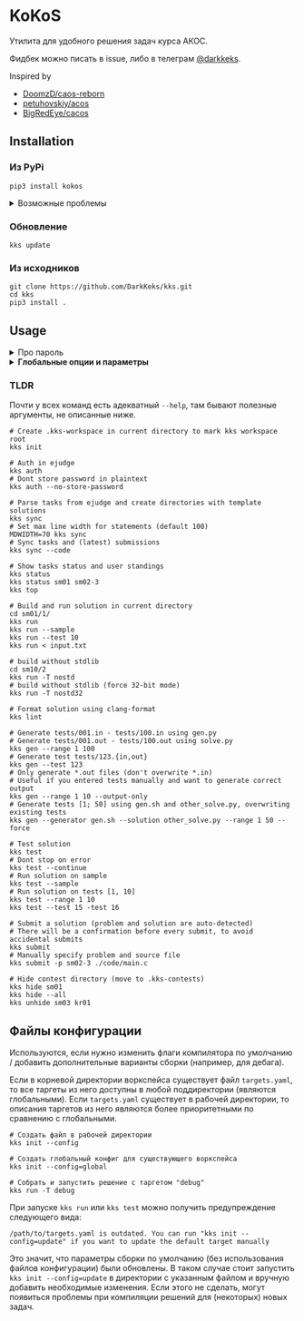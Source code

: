# KoKoS

Утилита для удобного решения задач курса АКОС.

Фидбек можно писать в issue, либо в телеграм [@darkkeks](https://t.me/darkkeks).

Inspired by
- [DoomzD/caos-reborn](https://github.com/DoomzD/caos-reborn)
- [petuhovskiy/acos](https://github.com/petuhovskiy/acos)
- [BigRedEye/cacos](https://github.com/BigRedEye/cacos)

## Installation

### Из PyPi

```shell
pip3 install kokos 
```

<details>
  <summary>Возможные проблемы</summary>
  
  - Скрипт не добавлен в `PATH`. При установке будет варнинг такого вида:

    ```
    WARNING: The script kks is installed in '/home/darkkeks/.local/bin' which is not on PATH.
    Consider adding this directory to PATH or, if you prefer to suppress this warning, use --no-warn-script-location.
    ```

    Чтобы добавить его в `PATH`, можно дописать подобную строку в `.bashrc`/`.zshrc`:
    ```shell
    PATH="/home/darkkeks/.local/bin":"$PATH"
    ```
</details>

### Обновление

```shell
kks update
```

### Из исходников

```shell script
git clone https://github.com/DarkKeks/kks.git
cd kks
pip3 install .
```

## Usage

<details>
  <summary>Про пароль</summary>

  Для использования не обязательна авторизация в ejudge.
  Сборка, линтер, тестирование и генерация тестов будет работать без авторизации.
  
  Также, у `kks auth` есть флаг `--no-store-password`, который сохранит локально только логин и id контеста, но не пароль.
  Пароль будет запрашиваться каждый раз, когда сессия протухает.
  
  Без этого флага, пароль хранится в **plaintext** в файле `~/.kks/config.ini`.
</details>

<details>
  <summary><b>Глобальные опции и параметры</b></summary>

  Настраиваемые параметры (данные для авторизации и глобальные опции) хранятся в файле `~/.kks/config.ini`

  #### Auth
  Данные для авторизации в Ejudge

  Доступные опции - `login`, `contest`, `password` (опционально)

  #### Options
  Глобальные опции, можно переопределять через переменные окружения

  Опции:
   - `mdwidth` (по умолчанию `100`) - максимальная ширина текста в условиях при конвертации в Markdown
   - `save-html-statements`, `save-md-statements` (по умолчанию оба значения `true`) - выбор формата сохранения условий при синхронизации
   - `max-kr` - считать максимальные баллы для тестирующихся задач из КР (`kks top --max`). Результаты могут значительно отличаться от реальных баллов.
   - `global-opt-out` - отказаться от отправки статистики для глобального рейтинга
   - `deadline-warning-days` - за сколько дней до дедлайна выделять контест в выводе `kks deadlines` и `kks status --todo` (по умолчанию - 1 день)
   - `sort-todo-by-deadline` (по умолчанию `True`) - включить сортировку по дедлайнам в `kks status --todo`
   - `cpp-with-asan` (по умолчанию `True`) - использовать asan при компиляции генератора тестов / эталонного решения на C++

  Имена переменных окружения, если они используются, должны быть в upper-case. Например, для переопределения опции `save-html-statements` используется переменная окружения `SAVE_HTML_STATEMENTS`

</details>

[comment]: <> (### Демо)

[comment]: <> (<!--suppress HtmlDeprecatedAttribute -->)

[comment]: <> (<p align="center">)

[comment]: <> (    <a href="https://asciinema.org/a/gurNCntp5t6ocRp2dW8vvWO7v" target="_blank">)

[comment]: <> (        <!--suppress HtmlRequiredAltAttribute -->)

[comment]: <> (        <img src="https://asciinema.org/a/gurNCntp5t6ocRp2dW8vvWO7v.svg" />)

[comment]: <> (    </a>)

[comment]: <> (</p>)

### TLDR

Почти у всех команд есть адекватный `--help`, там бывают полезные аргументы, не описанные ниже.

```shell script
# Create .kks-workspace in current directory to mark kks workspace root
kks init

# Auth in ejudge
kks auth
# Dont store password in plaintext
kks auth --no-store-password

# Parse tasks from ejudge and create directories with template solutions
kks sync
# Set max line width for statements (default 100)
MDWIDTH=70 kks sync
# Sync tasks and (latest) submissions
kks sync --code

# Show tasks status and user standings
kks status
kks status sm01 sm02-3
kks top

# Build and run solution in current directory
cd sm01/1/
kks run
kks run --sample
kks run --test 10
kks run < input.txt

# build without stdlib
cd sm10/2
kks run -T nostd
# build without stdlib (force 32-bit mode)
kks run -T nostd32

# Format solution using clang-format
kks lint

# Generate tests/001.in - tests/100.in using gen.py
# Generate tests/001.out - tests/100.out using solve.py
kks gen --range 1 100
# Generate test tests/123.{in,out}
kks gen --test 123
# Only generate *.out files (don't overwrite *.in)
# Useful if you entered tests manually and want to generate correct output
kks gen --range 1 10 --output-only
# Generate tests [1; 50] using gen.sh and other_solve.py, overwriting existing tests
kks gen --generator gen.sh --solution other_solve.py --range 1 50 --force

# Test solution
kks test
# Dont stop on error
kks test --continue
# Run solution on sample
kks test --sample
# Run solution on tests [1, 10]
kks test --range 1 10
kks test --test 15 -test 16

# Submit a solution (problem and solution are auto-detected)
# There will be a confirmation before every submit, to avoid accidental submits
kks submit
# Manually specify problem and source file
kks submit -p sm02-3 ./code/main.c

# Hide contest directory (move to .kks-contests)
kks hide sm01
kks hide --all
kks unhide sm03 kr01
```

## Файлы конфигурации

Используются, если нужно изменить флаги компилятора по умолчанию / добавить дополнительные варианты сборки (например, для дебага).

Если в корневой директории воркспейса существует файл `targets.yaml`, то все таргеты из него доступны в любой поддиректории (являются глобальными).
Если `targets.yaml` существует в рабочей директории, то описания таргетов из него являются более приоритетными по сравнению с глобальными.

```shell script
# Создать файл в рабочей директории
kks init --config

# Создать глобальный конфиг для существующего воркспейса
kks init --config=global

# Собрать и запустить решение с таргетом "debug"
kks run -T debug
```

При запуске `kks run` или `kks test` можно получить предупреждение следующего вида:

```
/path/to/targets.yaml is outdated. You can run "kks init --config=update" if you want to update the default target manually
```

Это значит, что параметры сборки по умолчанию (без использования файлов конфигурации) были обновлены.
В таком случае стоит запустить `kks init --config=update` в директории с указанным файлом и вручную добавить необходимые изменения.
Если этого не cделать, могут появиться проблемы при компиляции решений для (некоторых) новых задач.
